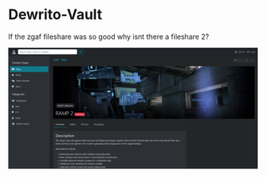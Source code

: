 # Dewrito-Vault
If the zgaf fileshare was so good why isnt there a fileshare 2?


![DRAFT](https://github.com/ZeroGravityAntFarm/dewrito-vault/blob/main/app/static/content/draft.png?raw=true)
